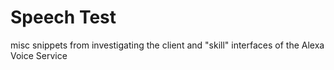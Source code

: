 # Speech Test

misc snippets from investigating the client and "skill"
interfaces of the Alexa Voice Service
